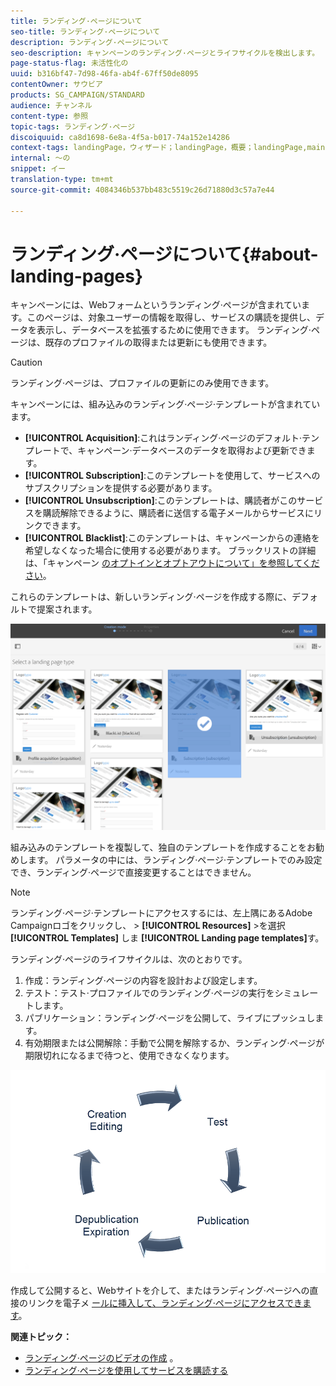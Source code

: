 ```yaml
---
title: ランディング·ページについて
seo-title: ランディング·ページについて
description: ランディング·ページについて
seo-description: キャンペーンのランディング·ページとライフサイクルを検出します。
page-status-flag: 未活性化の
uuid: b316bf47-7d98-46fa-ab4f-67ff50de8095
contentOwner: サウビア
products: SG_CAMPAIGN/STANDARD
audience: チャンネル
content-type: 参照
topic-tags: ランディング·ページ
discoiquuid: ca8d1698-6e8a-4f5a-b017-74a152e14286
context-tags: landingPage，ウィザード；landingPage，概要；landingPage,main
internal: 〜の
snippet: イー
translation-type: tm+mt
source-git-commit: 4084346b537bb483c5519c26d71880d3c57a7e44

---
```



# ランディング·ページについて{#about-landing-pages}

キャンペーンには、Webフォームというランディング·ページが含まれています。このページは、対象ユーザーの情報を取得し、サービスの購読を提供し、データを表示し、データベースを拡張するために使用できます。 ランディング·ページは、既存のプロファイルの取得または更新にも使用できます。

>[!CAUTION]
>
>ランディング·ページは、プロファイルの更新にのみ使用できます。

キャンペーンには、組み込みのランディング·ページ·テンプレートが含まれています。

* **[!UICONTROL Acquisition]**:これはランディング·ページのデフォルト·テンプレートで、キャンペーン·データベースのデータを取得および更新できます。
* **[!UICONTROL Subscription]**:このテンプレートを使用して、サービスへのサブスクリプションを提供する必要があります。
* **[!UICONTROL Unsubscription]**:このテンプレートは、購読者がこのサービスを購読解除できるように、購読者に送信する電子メールからサービスにリンクできます。
* **[!UICONTROL Blacklist]**:このテンプレートは、キャンペーンからの連絡を希望しなくなった場合に使用する必要があります。 ブラックリストの詳細は、「キャンペーン [のオプトインとオプトアウトについて」を参照してください](../../audiences/using/about-opt-in-and-opt-out-in-campaign.md)。

これらのテンプレートは、新しいランディング·ページを作成する際に、デフォルトで提案されます。

![](assets/lp_creation_1.png)

組み込みのテンプレートを複製して、独自のテンプレートを作成することをお勧めします。 パラメータの中には、ランディング·ページ·テンプレートでのみ設定でき、ランディング·ページで直接変更することはできません。

>[!NOTE]
>
>ランディング·ページ·テンプレートにアクセスするには、左上隅にあるAdobe Campaignロゴをクリックし、 &gt; **[!UICONTROL Resources]** &gt;を選択 **[!UICONTROL Templates]** しま **[!UICONTROL Landing page templates]**&#x200B;す。

ランディング·ページのライフサイクルは、次のとおりです。

1. 作成：ランディング·ページの内容を設計および設定します。
1. テスト：テスト·プロファイルでのランディング·ページの実行をシミュレートします。
1. パブリケーション：ランディング·ページを公開して、ライブにプッシュします。
1. 有効期限または公開解除：手動で公開を解除するか、ランディング·ページが期限切れになるまで待つと、使用できなくなります。

![](assets/lp_livecycle.png)

作成して公開すると、Webサイトを介して、またはランディング·ページへの直接のリンクを電子メ [ールに挿入して、ランディング·ページにアクセスできます](../../designing/using/links.md#inserting-a-link)。

**関連トピック：**

* [ランディング·ページのビデオの作成](https://helpx.adobe.com/campaign/kt/acs/using/acs-create-edit-landing-page-feature-video-use.html) 。
* [ランディング·ページを使用してサービスを購読する](../../audiences/using/creating-a-service.md)
